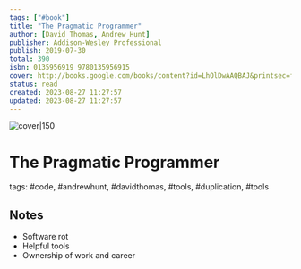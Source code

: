 ```yaml
---
tags: ["#book"]
title: "The Pragmatic Programmer"
author: [David Thomas, Andrew Hunt]
publisher: Addison-Wesley Professional
publish: 2019-07-30
total: 390
isbn: 0135956919 9780135956915
cover: http://books.google.com/books/content?id=LhOlDwAAQBAJ&printsec=frontcover&img=1&zoom=1&source=gbs_api
status: read
created: 2023-08-27 11:27:57
updated: 2023-08-27 11:27:57
---
```


![cover|150](http://books.google.com/books/content?id=LhOlDwAAQBAJ&printsec=frontcover&img=1&zoom=1&source=gbs_api)

# The Pragmatic Programmer

tags: #code, #andrewhunt, #davidthomas, #tools, #duplication, #tools

## Notes

- Software rot
- Helpful tools
- Ownership of work and career
